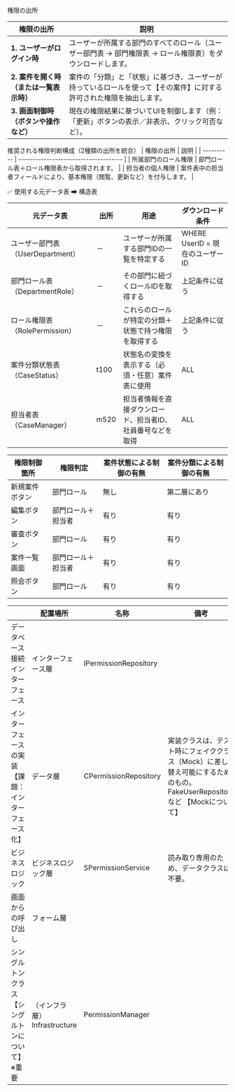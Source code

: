 権限の出所

| 権限の出所                   | 説明                                                         |
| ----------------------- | ---------------------------------------------------------- |
| **1. ユーザーがログイン時**       | ユーザーが所属する部門のすべてのロール（ユーザー部門表 → 部門権限表 → ロール権限表）をダウンロードします。   |
| **2. 案件を開く時（または一覧表示時）** | 案件の「分類」と「状態」に基づき、ユーザーが持っているロールを使って【その案件】に対する許可された権限を抽出します。 |
| **3. 画面制御時（ボタンや操作など）**  | 現在の権限結果に基づいてUIを制御します（例：「更新」ボタンの表示／非表示、クリック可否など）。           |


推奨される権限判断構成（2種類の出所を統合）
| 権限の出所      | 説明                                    |
| ---------- | ------------------------------------- |
| 所属部門のロール権限 | 部門ロール表＋ロール権限表から取得されます。                |
| 担当者の個人権限   | 案件表中の担当者フィールドにより、基本権限（閲覧、更新など）を付与します。 |


✅ 使用する元データ表 ➡ 構造表

| 元データ表                   | 出所   | 用途                             | ダウンロード条件                 |
| ----------------------- | ---- | ------------------------------ | ------------------------ |
| ユーザー部門表（UserDepartment） | －    | ユーザーが所属する部門IDの一覧を特定する          | WHERE UserID = 現在のユーザーID |
| 部門ロール表（DepartmentRole）  | －    | その部門に紐づくロールIDを取得する             | 上記条件に従う                  |
| ロール権限表（RolePermission）  | －    | これらのロールが特定の分類＋状態で持つ権限を取得する     | 上記条件に従う                  |
| 案件分類状態表（CaseStatus）     | t100 | 状態名の変換を表示する（必須・任意）案件表に使用       | ALL                      |
| 担当者表（CaseManager）       | m520 | 担当者情報を直接ダウンロード、担当者ID、社員番号などを取得 | ALL                      |


| 権限制御箇所  | 権限判定      | 案件状態による制御の有無 | 案件分類による制御の有無 |
| ------- | --------- | ------------ | ------------ |
| 新規案件ボタン | 部門ロール     | 無し           | 第二層にあり       |
| 編集ボタン   | 部門ロール＋担当者 | 有り           | 有り           |
| 審査ボタン   | 部門ロール     | 有り           | 有り           |
| 案件一覧画面  | 部門ロール＋担当者 | 有り           | 有り           |
| 照会ボタン   | 部門ロール     | 有り           | 有り           |


|                           | 配置場所                  | 名称                    | 備考                                                                           |
| ------------------------- | --------------------- | --------------------- | ---------------------------------------------------------------------------- |
| データベース接続インターフェース          | インターフェース層             | IPermissionRepository |                                                                              |
| インターフェースの実装【課題：インターフェース化】 | データ層                  | CPermissionRepository | 実装クラスは、テスト時にフェイククラス（Mock）に差し替え可能にするためのもの。<br>FakeUserRepositoryなど 【Mockについて】 |
| ビジネスロジック                  | ビジネスロジック層             | SPermissionService    | 読み取り専用のため、データクラスは不要。                                                         |
| 画面からの呼び出し                 | フォーム層                 |                       |                                                                              |
| シングルトンクラス【シングルトンについて】※重要  | （インフラ層）Infrastructure | PermissionManager     |                                                                              |
